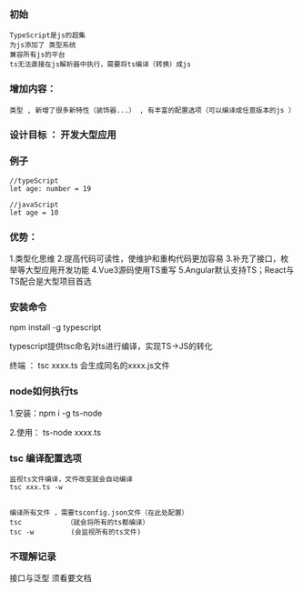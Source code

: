 ### 初始
```
TypeScript是js的超集
为js添加了 类型系统
兼容所有js的平台
ts无法直接在js解析器中执行，需要将ts编译（转换）成js
```

### 增加内容：
```
类型 , 新增了很多新特性（装饰器...） , 有丰富的配置选项（可以编译成任意版本的js ） 
```

### 设计目标 ： 开发大型应用

### 例子
```
//typeScript
let age: number = 19

//javaScript
let age = 10
```
### 优势：
1.类型化思维
2.提高代码可读性，使维护和重构代码更加容易
3.补充了接口，枚举等大型应用开发功能
4.Vue3源码使用TS重写 
5.Angular默认支持TS；React与TS配合是大型项目首选 

### 安装命令
npm install -g typescript

typescript提供tsc命名对ts进行编译，实现TS->JS的转化

终端 ：  tsc  xxxx.ts 会生成同名的xxxx.js文件

### node如何执行ts
1.安装：npm i -g ts-node

2.使用： ts-node xxxx.ts


### tsc 编译配置选项
```
监视ts文件编译，文件改变就会自动编译
tsc xxx.ts -w 


编译所有文件 ，需要tsconfig.json文件（在此处配置）
tsc           （就会将所有的ts都编译）
tsc -w         (会监视所有的ts文件)
```


### 不理解记录
接口与泛型 须看要文档